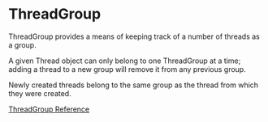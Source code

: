 # ThreadGroup

ThreadGroup provides a means of keeping track of a number of threads as a
group.

A given Thread object can only belong to one ThreadGroup at a time; adding a
thread to a new group will remove it from any previous group.

Newly created threads belong to the same group as the thread from which they
were created.

[ThreadGroup Reference](http://ruby-doc.org/core-2.5.0/ThreadGroup.html)
